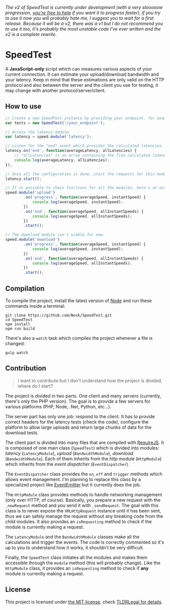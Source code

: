 _The v2 of SpeedTest is currently under development (with a very slooooow progression, [you're free to help](#contribution) if you want it to progress faster), if you try to use it now you will probably hate me, I suggest you to wait for a first release. Because it will be a v2, there was a v1 but I do not recommend you to use it too, it's probably the most unstable code I've ever written and the v2 is a complete rewrite._

# SpeedTest

A __JavaScript-only__ script which can measures various aspects of your current connection. It can estimate your upload/download bandwidth and your latency. Keep in mind that these estimations are only valid on the HTTP protocol and also between the server and the client you use for testing, it may change with another protocol/server/client.

## How to use

```javascript
// Create a new SpeedTest instance by providing your endpoint, for example "http://myserver.com".
var tests = new SpeedTest('/your_endpoint');

// Access the latency module.
var latency = speed.module('latency');

// Listen for the "end" event which provides the calculated latencies.
latency.on('end', function(averageLatency, allLatencies) {
    // "allLatencies" is an array containing the five calculated latencies in milliseconds. They're used to determine an average latency.
    console.log(averageLatency, allLatencies);
});

// Once all the configuration is done, start the requests for this module.
latency.start();

// It is possible to chain functions for all the modules, here's an example with the upload module.
speed.module('upload')
        .on('progress', function(averageSpeed, instantSpeed) {
            console.log(averageSpeed, instantSpeed);
        })
        .on('end', function(averageSpeed, allInstantSpeeds) {
            console.log(averageSpeed, allInstantSpeeds);
        })
        .start();

// The download module isn't usable for now.
speed.module('download')
        .on('progress', function(averageSpeed, instantSpeed) {
            console.log(averageSpeed, instantSpeed);
        })
        .on('end', function(averageSpeed, allInstantSpeeds) {
            console.log(averageSpeed, allInstantSpeeds);
        })
        .start();
```

## Compilation

To compile the project, install the latest version of [Node](http://nodejs.org/) and run these commands inside a terminal:

```
git clone https://github.com/Nesk/SpeedTest.git
cd SpeedTest
npm install
npm run build
```

There's also a `watch` task which compiles the project whenever a file is changed:

    gulp watch

## Contribution

> I want to contribute but I don't understand how the project is divided, where do I start?

The project is divided in two parts. One client and many servers (currently, there's only the PHP version). The goal is to provide a few servers for various platforms (PHP, Node, .Net, Python, etc...).

The server part has only one job: respond to the client. It has to provide correct headers for the latency tests (check the code), configure the platform to allow large uploads and return large chunks of data for the download tests.

The client part is divided into many files that are compiled with [RequireJS](http://requirejs.org/). It is composed of one main class (`SpeedTest`) which is divided into modules: _latency_ (`LatencyModule`), _upload_ (`BandwidthModule`), _download_ (`BandwidthModule`). Each of them inherits from the _http_ module (`HttpModule`) which inherits from the _event dispatcher_ (`EventDispatcher`).

The `EventDispatcher` class provides the `on`, `off` and `trigger` methods which allows event management. I'm planning to replace this class by a specialized project like [EventEmitter](https://github.com/Wolfy87/EventEmitter) but it currently does the job.

The `HttpModule` class provides methods to handle networking management (only over HTTP, of course). Basically, you prepare a new request with the `_newRequest` method and you send it with `_sendRequest`. The goal with this class is to never expose the `XMLHttpRequest` instance until it has been sent, thus we can safely manage the request without any breaking code from the child modules. It also provides an `isRequesting` method to check if the module is currently making a request.

The `LatencyModule` and the `BandwidthModule` classes make all the calculations and trigger the events. The code is correctly commented so it's up to you to understand how it works, it shouldn't be very difficult.

Finally, the `SpeedTest` class initiates all the modules and makes them accessible through the `module` method (this will probably change). Like the `HttpModule` class, it provides an `isRequesting` method to check if __any__ module is currently making a request.

## License

This project is licensed under [the MIT license](LICENSE), check [TLDRLegal for details](https://tldrlegal.com/license/mit-license).
